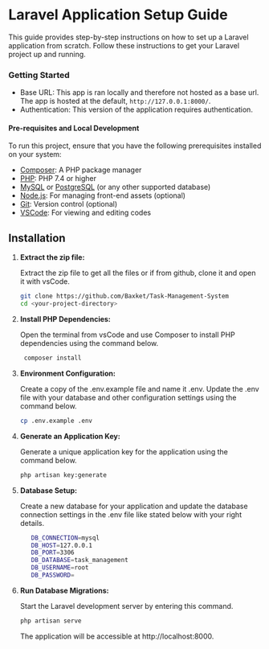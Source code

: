 # Laravel Application Setup Guide

This guide provides step-by-step instructions on how to set up a Laravel application from scratch. Follow these instructions to get your Laravel project up and running.

### Getting Started

- Base URL: This app is ran locally and therefore not hosted as a base url.  The app is hosted at the default, `http://127.0.0.1:8000/`.
- Authentication: This version of the application requires authentication.


#### Pre-requisites and Local Development


To run this project, ensure that you have the following prerequisites installed on your system:

- [Composer](https://getcomposer.org/): A PHP package manager
- [PHP](https://www.php.net/): PHP 7.4 or higher
- [MySQL](https://www.mysql.com/) or [PostgreSQL](https://www.postgresql.org/) (or any other supported database)
- [Node.js](https://nodejs.org/): For managing front-end assets (optional)
- [Git](https://git-scm.com/): Version control (optional)
- [VSCode](https://code.visualstudio.com/): For viewing and editing codes


## Installation

1. **Extract the zip file:**

   Extract the zip file to get all the files or if from github, clone it and open it with vsCode.

   ```bash
   git clone https://github.com/Baxket/Task-Management-System
   cd <your-project-directory>
    ```
2. **Install PHP Dependencies:**

    Open the terminal from vsCode and use Composer to install PHP dependencies using the command below.
   ```bash
    composer install
    ```
3. **Environment Configuration:**

    Create a copy of the .env.example file and name it .env. Update the .env file with your database and other configuration settings using the command below.

    ```bash
    cp .env.example .env
    ```
4. **Generate an Application Key:**

    Generate a unique application key for the application using the command below.
     ```bash
    php artisan key:generate
    ```

5. **Database Setup:**

    Create a new database for your application and update the database connection settings in the .env file like stated below with your right details.

     ```bash
        DB_CONNECTION=mysql
        DB_HOST=127.0.0.1
        DB_PORT=3306
        DB_DATABASE=task_management
        DB_USERNAME=root
        DB_PASSWORD=
    ```
6. **Run Database Migrations:**

    Start the Laravel development server by entering this command.
    ```bash
    php artisan serve
    ```
    The application will be accessible at http://localhost:8000.
